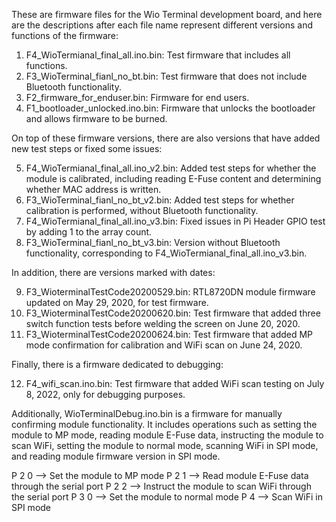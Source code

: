 These are firmware files for the Wio Terminal development board, and here are the descriptions after each file name represent different versions and functions of the firmware:

1. F4_WioTermianal_final_all.ino.bin: Test firmware that includes all functions.
2. F3_WioTerminal_fianl_no_bt.bin: Test firmware that does not include Bluetooth functionality.
3. F2_firmware_for_enduser.bin: Firmware for end users.
4. F1_bootloader_unlocked.ino.bin: Firmware that unlocks the bootloader and allows firmware to be burned.

On top of these firmware versions, there are also versions that have added new test steps or fixed some issues:

5. F4_WioTermianal_final_all.ino_v2.bin: Added test steps for whether the module is calibrated, including reading E-Fuse content and determining whether MAC address is written.
6. F3_WioTerminal_fianl_no_bt_v2.bin: Added test steps for whether calibration is performed, without Bluetooth functionality.
7. F4_WioTermianal_final_all.ino_v3.bin: Fixed issues in Pi Header GPIO test by adding 1 to the array count.
8. F3_WioTerminal_fianl_no_bt_v3.bin: Version without Bluetooth functionality, corresponding to F4_WioTermianal_final_all.ino_v3.bin.

In addition, there are versions marked with dates:

9. F3_WioterminalTestCode20200529.bin: RTL8720DN module firmware updated on May 29, 2020, for test firmware.
10. F3_WioterminalTestCode20200620.bin: Test firmware that added three switch function tests before welding the screen on June 20, 2020.
11. F3_WioterminalTestCode20200624.bin: Test firmware that added MP mode confirmation for calibration and WiFi scan on June 24, 2020.

Finally, there is a firmware dedicated to debugging:

12. F4_wifi_scan.ino.bin: Test firmware that added WiFi scan testing on July 8, 2022, only for debugging purposes.

Additionally, WioTerminalDebug.ino.bin is a firmware for manually confirming module functionality. It includes operations such as setting the module to MP mode, reading module E-Fuse data, instructing the module to scan WiFi, setting the module to normal mode, scanning WiFi in SPI mode, and reading module firmware version in SPI mode.

P 2 0 --> Set the module to MP mode
P 2 1 --> Read module E-Fuse data through the serial port
P 2 2 --> Instruct the module to scan WiFi through the serial port
P 3 0 --> Set the module to normal mode
P 4 --> Scan WiFi in SPI mode